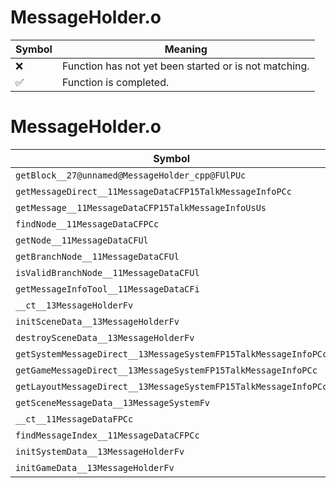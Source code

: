 # MessageHolder.o
| Symbol | Meaning 
| ------------- | ------------- 
| :x: | Function has not yet been started or is not matching. 
| :white_check_mark: | Function is completed. 


# MessageHolder.o
| Symbol | Decompiled? |
| ------------- | ------------- |
| `getBlock__27@unnamed@MessageHolder_cpp@FUlPUc` | :x: |
| `getMessageDirect__11MessageDataCFP15TalkMessageInfoPCc` | :x: |
| `getMessage__11MessageDataCFP15TalkMessageInfoUsUs` | :x: |
| `findNode__11MessageDataCFPCc` | :x: |
| `getNode__11MessageDataCFUl` | :x: |
| `getBranchNode__11MessageDataCFUl` | :x: |
| `isValidBranchNode__11MessageDataCFUl` | :x: |
| `getMessageInfoTool__11MessageDataCFi` | :x: |
| `__ct__13MessageHolderFv` | :x: |
| `initSceneData__13MessageHolderFv` | :x: |
| `destroySceneData__13MessageHolderFv` | :x: |
| `getSystemMessageDirect__13MessageSystemFP15TalkMessageInfoPCc` | :x: |
| `getGameMessageDirect__13MessageSystemFP15TalkMessageInfoPCc` | :x: |
| `getLayoutMessageDirect__13MessageSystemFP15TalkMessageInfoPCc` | :x: |
| `getSceneMessageData__13MessageSystemFv` | :x: |
| `__ct__11MessageDataFPCc` | :x: |
| `findMessageIndex__11MessageDataCFPCc` | :x: |
| `initSystemData__13MessageHolderFv` | :x: |
| `initGameData__13MessageHolderFv` | :x: |
